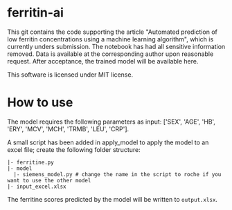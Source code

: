 # ferritin-ai

This git contains the code supporting the article "Automated prediction of low ferritin concentrations using a machine learning algorithm", which is currently unders submission. The notebook has had all sensitive information removed. Data is available at the corresponding author upon reasonable request. After acceptance, the trained model will be available here.

This software is licensed under MIT license.

# How to use
The model requires the following parameters as input: ['SEX', 'AGE', 'HB', 'ERY', 'MCV', 'MCH', 'TRMB', 'LEU', 'CRP'].

A small script has been added in apply_model to apply the model to an excel file; create the following folder structure:
```
|- ferritine.py
|- model
  |- siemens_model.py # change the name in the script to roche if you want to use the other model
|- input_excel.xlsx
```

The ferritine scores predicted by the model will be written to `output.xlsx`.
